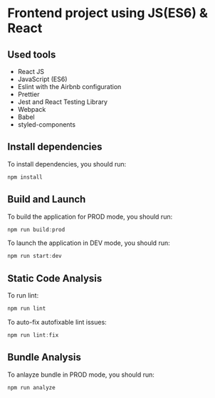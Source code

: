 # Frontend project using JS(ES6) & React

## Used tools

- React JS
- JavaScript (ES6)
- Eslint with the Airbnb configuration
- Prettier
- Jest and React Testing Library
- Webpack
- Babel
- styled-components

## Install dependencies

To install dependencies, you should run:

```js
npm install
```

## Build and Launch

To build the application for PROD mode, you should run:

```js
npm run build:prod
```

To launch the application in DEV mode, you should run:

```js
npm run start:dev
```

## Static Code Analysis

To run lint:

```js
npm run lint
```

To auto-fix autofixable lint issues:

```js
npm run lint:fix
```

## Bundle Analysis

To anlayze bundle in PROD mode, you should run:

```js
npm run analyze
```
